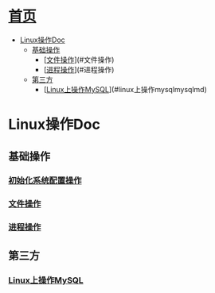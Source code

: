 [首页](../README.md)
=====
<!-- TOC -->

- [Linux操作Doc](#linux操作doc)
    - [基础操作](#基础操作)
        - [[文件操作](#)](#文件操作)
        - [[进程操作](#)](#进程操作)
    - [第三方](#第三方)
        - [[Linux上操作MySQL](mysql.md)](#linux上操作mysqlmysqlmd)

<!-- /TOC -->
# Linux操作Doc

## 基础操作

### [初始化系统配置操作](init.md)

### [文件操作](#)

### [进程操作](#)

## 第三方

### [Linux上操作MySQL](mysql.md)